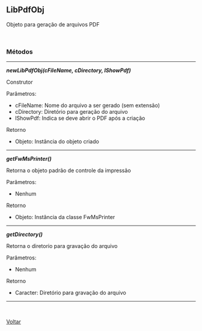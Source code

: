 ## LibPdfObj

Objeto para geração de arquivos PDF

<br/>

### Métodos


<hr/>

***newLibPdfObj(cFileName, cDirectory, lShowPdf)***

Construtor

Parâmetros:
- cFileName: Nome do arquivo a ser gerado (sem extensão)
- cDirectory: Diretório para geração do arquivo
- lShowPdf: Indica se deve abrir o PDF após a criação

Retorno
- Objeto: Instância do objeto criado
<hr/>

***getFwMsPrinter()***

Retorna o objeto padrão de controle da impressão

Parâmetros:
- Nenhum

Retorno
- Objeto: Instância da classe FwMsPrinter
<hr/>

***getDirectory()***

Retorna o diretorio para gravação do arquivo

Parâmetros:
- Nenhum

Retorno
- Caracter: Diretório para gravação do arquivo
<hr/>

<br/>

[Voltar](../index.md)